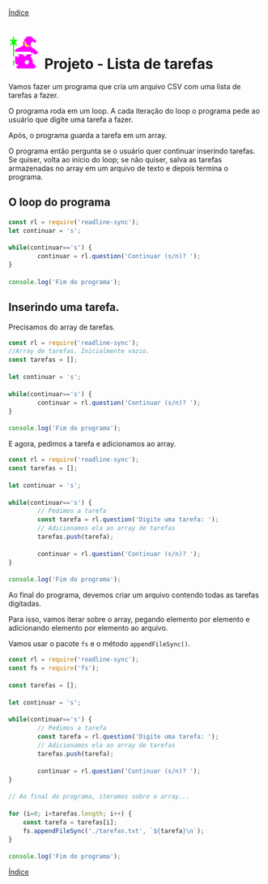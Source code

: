 [Índice](README.md)

# ![Mago](img/mago-64px.png) Projeto - Lista de tarefas

Vamos fazer um programa que cria um arquivo CSV com uma lista de tarefas a fazer.

O programa roda em um loop. A cada iteração do loop o programa pede ao usuário que digite uma tarefa a fazer.

Após, o programa guarda a tarefa em um array.

O programa então pergunta se o usuário quer continuar inserindo tarefas. Se quiser, volta ao início do loop; se não quiser, salva as tarefas armazenadas no array em um arquivo de texto e depois termina o programa.

## O loop do programa

```js
const rl = require('readline-sync');
let continuar = 's';

while(continuar=='s') {
        continuar = rl.question('Continuar (s/n)? ');
}

console.log('Fim do programa');
```

## Inserindo uma tarefa.

Precisamos do array de tarefas.

```js
const rl = require('readline-sync');
//Array de tarefas. Inicialmente vazio.
const tarefas = [];

let continuar = 's';

while(continuar=='s') {
        continuar = rl.question('Continuar (s/n)? ');
}

console.log('Fim do programa');
```

E agora, pedimos a tarefa e adicionamos ao array.

```js
const rl = require('readline-sync');
const tarefas = [];

let continuar = 's';

while(continuar=='s') {
        // Pedimos a tarefa
        const tarefa = rl.question('Digite uma tarefa: ');
        // Adicionamos ela ao array de tarefas
        tarefas.push(tarefa);

        continuar = rl.question('Continuar (s/n)? ');
}

console.log('Fim do programa');
```

Ao final do programa, devemos criar um arquivo contendo todas as tarefas digitadas.

Para isso, vamos iterar sobre o array, pegando elemento por elemento e adicionando elemento por elemento ao arquivo.

Vamos usar o pacote `fs` e o método `appendFileSync()`.

```js
const rl = require('readline-sync');
const fs = require('fs');

const tarefas = [];

let continuar = 's';

while(continuar=='s') {
        // Pedimos a tarefa
        const tarefa = rl.question('Digite uma tarefa: ');
        // Adicionamos ela ao array de tarefas
        tarefas.push(tarefa);

        continuar = rl.question('Continuar (s/n)? ');
}

// Ao final do programa, iteramos sobre o array...

for (i=0; i<tarefas.length; i++) {
    const tarefa = tarefas[i];
    fs.appendFileSync('./tarefas.txt', `${tarefa}\n`);
}

console.log('Fim do programa');
```

[Índice](README.md)